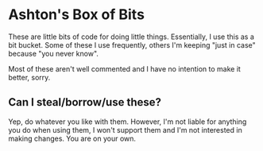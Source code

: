 Ashton's Box of Bits
====================

These are little bits of code for doing little things. Essentially,
I use this as a bit bucket. Some of these I use frequently, others I'm
keeping "just in case" because "you never know".

Most of these aren't well commented and I have no intention to make it 
better, sorry.

Can I steal/borrow/use these?
-----------------------------

Yep, do whatever you like with them. However, I'm not liable for anything
you do when using them, I won't support them and I'm not interested in 
making changes. You are on your own.
